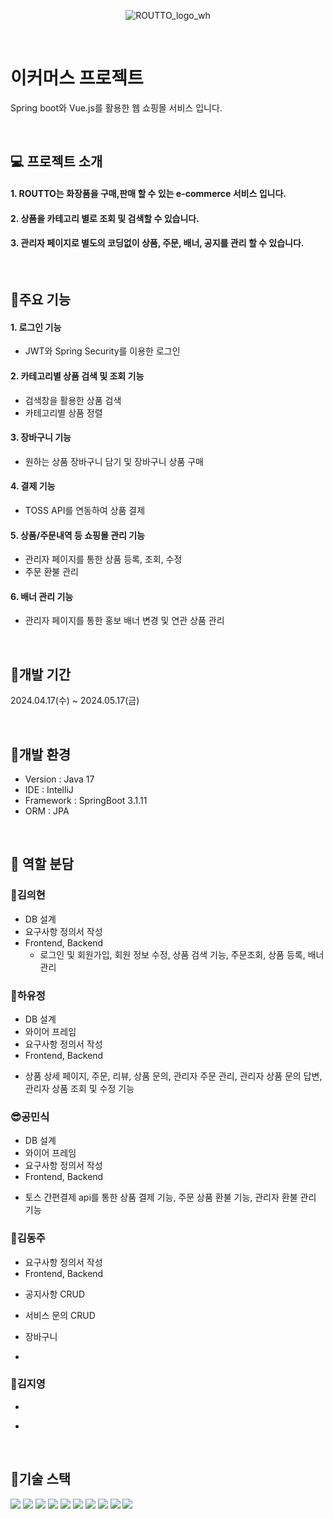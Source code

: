 <div align="center">


![ROUTTO_logo_wh](https://github.com/Bkukim/LottoTeamProject/assets/153472858/a9bb5f19-83ad-4f38-bc90-cf06d36fc4f8)
</div>

<br>

#  이커머스 프로젝트
Spring boot와 Vue.js를 활용한 웹 쇼핑몰 서비스 입니다.

<br>


## 💻 프로젝트 소개
#### 1. ROUTTO는 화장품을 구매,판매 할 수 있는 e-commerce 서비스 입니다.
#### 2. 상품을 카테고리 별로 조회 및 검색할 수 있습니다.
#### 3. 관리자 페이지로 별도의 코딩없이 상품, 주문, 배너, 공지를 관리 할 수 있습니다.

<br>

## 📌주요 기능
#### 1. 로그인 기능
 - JWT와 Spring Security를 이용한 로그인 
#### 2. 카테고리별 상품 검색 및 조회 기능
 - 검색창을 활용한 상품 검색
 - 카테고리별 상품 정렬
#### 3. 장바구니 기능
 - 원하는 상품 장바구니 담기 및 장바구니 상품 구매
#### 4. 결제 기능
 - TOSS API를 연동하여 상품 결제
#### 5. 상품/주문내역 등 쇼핑몰 관리 기능
 - 관리자 페이지를 통한 상품 등록, 조회, 수정
 - 주문 환불 관리
#### 6. 배너 관리 기능
 - 관리자 페이지를 통한 홍보 배너 변경 및 연관 상품 관리

<br>

## 📌개발 기간
2024.04.17(수) ~ 2024.05.17(금)

<br>

## 📌개발 환경
- Version : Java 17
- IDE : IntelliJ
- Framework : SpringBoot 3.1.11
- ORM : JPA

<br>

## 📌 역할 분담

### 👦김의현
* DB 설계
* 요구사항 정의서 작성
* Frontend, Backend 
  + 로그인 및 회원가입, 회원 정보 수정, 상품 검색 기능, 주문조회, 상품 등록, 배너 관리


### 👻하유정
* DB 설계
* 와이어 프레임
* 요구사항 정의서 작성
* Frontend, Backend
 + 상품 상세 페이지, 주문, 리뷰, 상품 문의, 관리자 주문 관리, 관리자 상품 문의 답변, 관리자 상품 조회 및 수정 기능
 

### 😎공민식
* DB 설계
* 와이어 프레임
* 요구사항 정의서 작성
* Frontend, Backend
 + 토스 간편결제 api를 통한 상품 결제 기능, 주문 상품 환불 기능, 관리자 환불 관리 기능

### 🐬김동주
* 요구사항 정의서 작성
* Frontend, Backend
 + 공지사항 CRUD
 + 서비스 문의 CRUD
 + 장바구니

 +

### 🐬김지영
* 
 +


<br>

## 📌기술 스택
<img src="https://img.shields.io/badge/java-007396?style=for-the-badge&logo=OpenJDK&logoColor=white"> <img src="https://img.shields.io/badge/springboot-6DB33F?style=for-the-badge&logo=springboot&logoColor=white"/> <img src="https://img.shields.io/badge/oracle-F80000?style=for-the-badge&logo=oracle&logoColor=white"> <img src="https://img.shields.io/badge/github-181717?style=for-the-badge&logo=github&logoColor=white"/> <img src="https://img.shields.io/badge/git-F05032?style=for-the-badge&logo=git&logoColor=white"/> <img src="https://img.shields.io/badge/vue.js-4FC08D?style=for-the-badge&logo=vue.js&logoColor=white"/> <img src="https://img.shields.io/badge/html5-E34F26?style=for-the-badge&logo=html5&logoColor=white"/> <img src="https://img.shields.io/badge/css-1572B6?style=for-the-badge&logo=css3&logoColor=white"/> <img src="https://img.shields.io/badge/javascript-F7DF1E?style=for-the-badge&logo=javascript&logoColor=black"/> <img src="https://img.shields.io/badge/bootstrap-7952B3?style=for-the-badge&logo=bootstrap&logoColor=white"> 



